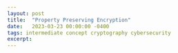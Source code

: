 ```yaml
---
layout: post
title:  "Property Preserving Encryption"
date:   2023-03-23 00:00:00 -0400
tags: intermediate concept cryptography cybersecurity
excerpt: 
---
```


